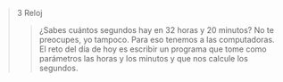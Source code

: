  >3 Reloj
 >> ¿Sabes cuántos segundos hay en 32 horas y 20 minutos? No te preocupes, yo tampoco. Para eso tenemos a las computadoras.
 >>El reto del día de hoy es escribir un programa que tome como parámetros las horas y los minutos y que nos calcule los segundos.